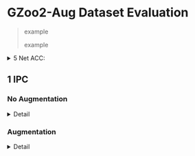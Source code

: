 # GZoo2-Aug Dataset Evaluation

> example
> 
> example

<details>
<summary>5 Net ACC: </summary>


</details>

## 1 IPC



### No Augmentation

<details>
<summary> Detail </summary>

> args.lr_net = [mean_v] * 10

<details>
<summary>5 Net ACC: 0.5113333333333333</summary>

ssh://sbcaesar@dais10.uwb.edu:22/data/sbcaesar/xuan_venv/bin/python3 -u /data/sbcaesar/mac_galaxy/evaluate_synthetic_dataset.py --dataset=GZoo2_aug --ipc=1 --syn_steps=50 --data_path=/data/sbcaesar/gzoo2_500ipc --num_eval=5 --gpu=1
BUILDING DATASET
100%|█████████████████████████████████| 45000/45000 [00:00<00:00, 162516.17it/s]
45000it [00:00, 4497645.18it/s]
Loading test:
Load test!
Current lr schedule:
[[0, 0.00033955107210204005], [50, 0.00033955107210204005], [100, 0.00033955107210204005], [150, 0.00033955107210204005], [200, 0.00033955107210204005], [250, 0.00033955107210204005], [300, 0.00033955107210204005], [350, 0.00033955107210204005], [400, 0.00033955107210204005], [450, 0.00033955107210204005], [501, 3.395510721020401e-05]]
100%|███████████████████████████████████████| 1001/1001 [00:20<00:00, 48.19it/s]
[2023-04-27 03:30:31] Evaluate_00: epoch = 1000 train time = 20 s train loss = 0.005240, validation acc = 0.5396, test acc = 0.5222
100%|███████████████████████████████████████| 1001/1001 [00:19<00:00, 50.94it/s]
[2023-04-27 03:31:04] Evaluate_01: epoch = 1000 train time = 19 s train loss = 0.218888, validation acc = 0.4990, test acc = 0.4967
100%|███████████████████████████████████████| 1001/1001 [00:20<00:00, 48.28it/s]
[2023-04-27 03:31:40] Evaluate_02: epoch = 1000 train time = 20 s train loss = 0.124112, validation acc = 0.5164, test acc = 0.5133
100%|███████████████████████████████████████| 1001/1001 [00:19<00:00, 50.62it/s]
[2023-04-27 03:32:13] Evaluate_03: epoch = 1000 train time = 19 s train loss = 0.000369, validation acc = 0.5268, test acc = 0.5244
100%|███████████████████████████████████████| 1001/1001 [00:19<00:00, 50.67it/s]
[2023-04-27 03:32:47] Evaluate_04: epoch = 1000 train time = 19 s train loss = 0.004402, validation acc = 0.5040, test acc = 0.5000
Evaluate 5 random ConvNet, train set mean = 0.5172 std = 0.0148
Evaluate 5 random ConvNet, test set mean = 0.5113 std = 0.0113
-------------------------
[0.5113333333333333]
Mean test accuracy of 10 ramdom sets: 0.5113333333333333

Process finished with exit code 0

</details>

> list lr

<details>
<summary>5 Net ACC: 0.49711111111111117</summary>

ssh://sbcaesar@dais10.uwb.edu:22/data/sbcaesar/xuan_venv/bin/python3 -u /data/sbcaesar/mac_galaxy/evaluate_synthetic_dataset.py --dataset=GZoo2_aug --ipc=1 --syn_steps=50 --data_path=/data/sbcaesar/gzoo2_500ipc --num_eval=5 --gpu=0
BUILDING DATASET
100%|█████████████████████████████████| 45000/45000 [00:00<00:00, 169945.96it/s]
45000it [00:00, 4431747.16it/s]
Loading test:
Load test!
Current lr schedule:
[[0, 0.0007435352890752256], [50, 0.0005036790971644223], [100, 0.00040825619362294674], [150, 0.0003518034936860204], [200, 0.0003059091977775097], [250, 0.00027298444183543324], [300, 0.00023740495089441538], [350, 0.00020283406774979085], [400, 0.00019477325258776546], [450, 0.00017433073662687093], [501, 1.7433073662687092e-05]]
100%|███████████████████████████████████████| 1001/1001 [00:23<00:00, 42.45it/s]
[2023-04-27 03:39:23] Evaluate_00: epoch = 1000 train time = 23 s train loss = 0.184967, validation acc = 0.5406, test acc = 0.5244
100%|███████████████████████████████████████| 1001/1001 [00:20<00:00, 48.16it/s]
[2023-04-27 03:39:58] Evaluate_01: epoch = 1000 train time = 20 s train loss = 0.003867, validation acc = 0.5398, test acc = 0.5078
100%|███████████████████████████████████████| 1001/1001 [00:21<00:00, 46.60it/s]
[2023-04-27 03:40:35] Evaluate_02: epoch = 1000 train time = 21 s train loss = 0.016908, validation acc = 0.5109, test acc = 0.4744
100%|███████████████████████████████████████| 1001/1001 [00:23<00:00, 42.52it/s]
[2023-04-27 03:41:14] Evaluate_03: epoch = 1000 train time = 23 s train loss = 0.022402, validation acc = 0.4937, test acc = 0.4722
100%|███████████████████████████████████████| 1001/1001 [00:22<00:00, 45.03it/s]
[2023-04-27 03:41:53] Evaluate_04: epoch = 1000 train time = 22 s train loss = 0.034356, validation acc = 0.5135, test acc = 0.5067
Evaluate 5 random ConvNet, train set mean = 0.5197 std = 0.0181
Evaluate 5 random ConvNet, test set mean = 0.4971 std = 0.0204
-------------------------
[0.49711111111111117]
Mean test accuracy of 10 ramdom sets: 0.49711111111111117

Process finished with exit code 0

</details>

> list lr + 1~0.1 fine tune

<details>
<summary>5 Net ACC: 0.4993333333333333</summary>

ssh://sbcaesar@dais10.uwb.edu:22/data/sbcaesar/xuan_venv/bin/python3 -u /data/sbcaesar/mac_galaxy/evaluate_synthetic_dataset.py --dataset=GZoo2_aug --ipc=1 --syn_steps=50 --data_path=/data/sbcaesar/gzoo2_500ipc --num_eval=5 --gpu=1
BUILDING DATASET
100%|█████████████████████████████████| 45000/45000 [00:00<00:00, 156292.77it/s]
45000it [00:00, 4401466.35it/s]
Loading test:
Load test!
Current lr schedule:
[[0, 0.0007435352890752256], [50, 0.0005036790971644223], [100, 0.00040825619362294674], [150, 0.0003518034936860204], [200, 0.0003059091977775097], [250, 0.00027298444183543324], [300, 0.00023740495089441538], [350, 0.00020283406774979085], [400, 0.00019477325258776546], [450, 0.00017433073662687093], [500, 0.00013946458930149674], [550, 0.0001115716714411974], [600, 8.925733715295793e-05], [650, 7.140586972236635e-05], [700, 5.712469577789308e-05], [750, 4.569975662231447e-05], [800, 3.6559805297851576e-05], [850, 2.9247844238281263e-05], [900, 2.3398275390625013e-05], [950, 1.871862031250001e-05], [1001, 1.8718620312500012e-06]]
100%|███████████████████████████████████████| 1501/1501 [00:25<00:00, 57.99it/s]
[2023-04-27 03:39:47] Evaluate_00: epoch = 1500 train time = 25 s train loss = 0.296115, validation acc = 0.4933, test acc = 0.4811
100%|███████████████████████████████████████| 1501/1501 [00:24<00:00, 61.47it/s]
[2023-04-27 03:40:26] Evaluate_01: epoch = 1500 train time = 24 s train loss = 0.001598, validation acc = 0.5103, test acc = 0.4989
100%|███████████████████████████████████████| 1501/1501 [00:24<00:00, 61.62it/s]
[2023-04-27 03:41:05] Evaluate_02: epoch = 1500 train time = 24 s train loss = 0.004384, validation acc = 0.5116, test acc = 0.4856
100%|███████████████████████████████████████| 1501/1501 [00:25<00:00, 59.77it/s]
[2023-04-27 03:41:48] Evaluate_03: epoch = 1500 train time = 25 s train loss = 0.002061, validation acc = 0.5274, test acc = 0.5144
100%|███████████████████████████████████████| 1501/1501 [00:24<00:00, 61.40it/s]
[2023-04-27 03:42:28] Evaluate_04: epoch = 1500 train time = 24 s train loss = 0.163811, validation acc = 0.5337, test acc = 0.5167
Evaluate 5 random ConvNet, train set mean = 0.5152 std = 0.0142
Evaluate 5 random ConvNet, test set mean = 0.4993 std = 0.0145
-------------------------
[0.4993333333333333]
Mean test accuracy of 10 ramdom sets: 0.4993333333333333

Process finished with exit code 0

</details>

</details>

### Augmentation

<details>
<summary> Detail </summary>

> --rotate --transpose
> 
> args.lr_net = [mean_v] * 10

<details>
<summary>5 Net ACC: 0.5451111111111111</summary>

ssh://sbcaesar@dais10.uwb.edu:22/data/sbcaesar/xuan_venv/bin/python3 -u /data/sbcaesar/mac_galaxy/baseline_test.py --dataset=GZoo2_aug --ipc=1 --syn_steps=50 --data_path=/data/sbcaesar/gzoo2_500ipc --num_eval=5 --gpu=1 --rotate --transpose
BUILDING DATASET
100%|█████████████████████████████████| 45000/45000 [00:00<00:00, 169750.62it/s]
45000it [00:00, 4409486.96it/s]
Loading test:
Load test!
Transposing images for augmentation
Rotating images for augmentation
Current lr schedule:
[[0, 0.00033955107210204005], [50, 0.00033955107210204005], [100, 0.00033955107210204005], [150, 0.00033955107210204005], [200, 0.00033955107210204005], [250, 0.00033955107210204005], [300, 0.00033955107210204005], [350, 0.00033955107210204005], [400, 0.00033955107210204005], [450, 0.00033955107210204005], [501, 3.395510721020401e-05]]
100%|███████████████████████████████████████| 1001/1001 [00:55<00:00, 18.17it/s]
[2023-04-27 03:18:12] Evaluate_00: epoch = 1000 train time = 55 s train loss = 0.004096, validation acc = 0.5326, test acc = 0.5356
100%|███████████████████████████████████████| 1001/1001 [00:54<00:00, 18.44it/s]
[2023-04-27 03:19:20] Evaluate_01: epoch = 1000 train time = 54 s train loss = 0.006969, validation acc = 0.5778, test acc = 0.5600
100%|███████████████████████████████████████| 1001/1001 [00:54<00:00, 18.44it/s]
[2023-04-27 03:20:29] Evaluate_02: epoch = 1000 train time = 54 s train loss = 0.138751, validation acc = 0.5663, test acc = 0.5511
100%|███████████████████████████████████████| 1001/1001 [00:54<00:00, 18.47it/s]
[2023-04-27 03:21:38] Evaluate_03: epoch = 1000 train time = 54 s train loss = 0.002086, validation acc = 0.5575, test acc = 0.5511
100%|███████████████████████████████████████| 1001/1001 [00:54<00:00, 18.45it/s]
[2023-04-27 03:22:48] Evaluate_04: epoch = 1000 train time = 54 s train loss = 0.001665, validation acc = 0.5466, test acc = 0.5278
Evaluate 5 random ConvNet, train set mean = 0.5562 std = 0.0156
Evaluate 5 random ConvNet, test set mean = 0.5451 std = 0.0117
-------------------------
[0.5451111111111111]
Mean test accuracy of 10 ramdom sets: 0.5451111111111111

Process finished with exit code 0
</details>

> --rotate --transpose --flip_h --flip_v
> 
> args.lr_net = [mean_v] * 10

<details>
<summary>5 Net ACC: 0.5388888888888889</summary>

ssh://sbcaesar@dais10.uwb.edu:22/data/sbcaesar/xuan_venv/bin/python3 -u /data/sbcaesar/mac_galaxy/evaluate_synthetic_dataset.py --dataset=GZoo2_aug --ipc=1 --syn_steps=50 --data_path=/data/sbcaesar/gzoo2_500ipc --num_eval=5 --gpu=0 --rotate --transpose --flip_h --flip_v
BUILDING DATASET
100%|█████████████████████████████████| 45000/45000 [00:00<00:00, 179493.48it/s]
45000it [00:00, 4393372.59it/s]
Loading test:
Load test!
Flipping images horizontally for augmentation
Flipping images vertically for augmentation
Transposing images for augmentation
Rotating images for augmentation
Current lr schedule:
[[0, 0.00033955107210204005], [50, 0.00033955107210204005], [100, 0.00033955107210204005], [150, 0.00033955107210204005], [200, 0.00033955107210204005], [250, 0.00033955107210204005], [300, 0.00033955107210204005], [350, 0.00033955107210204005], [400, 0.00033955107210204005], [450, 0.00033955107210204005], [501, 3.395510721020401e-05]]
100%|███████████████████████████████████████| 1001/1001 [01:33<00:00, 10.66it/s]
[2023-04-27 03:25:53] Evaluate_00: epoch = 1000 train time = 93 s train loss = 0.154476, validation acc = 0.5452, test acc = 0.5267
100%|███████████████████████████████████████| 1001/1001 [01:33<00:00, 10.76it/s]
[2023-04-27 03:27:40] Evaluate_01: epoch = 1000 train time = 93 s train loss = 0.004649, validation acc = 0.5667, test acc = 0.5556
100%|███████████████████████████████████████| 1001/1001 [01:33<00:00, 10.75it/s]
[2023-04-27 03:29:28] Evaluate_02: epoch = 1000 train time = 93 s train loss = 0.056567, validation acc = 0.5264, test acc = 0.5156
100%|███████████████████████████████████████| 1001/1001 [01:35<00:00, 10.53it/s]
[2023-04-27 03:31:17] Evaluate_03: epoch = 1000 train time = 95 s train loss = 0.053179, validation acc = 0.5648, test acc = 0.5544
100%|███████████████████████████████████████| 1001/1001 [01:34<00:00, 10.56it/s]
[2023-04-27 03:33:08] Evaluate_04: epoch = 1000 train time = 94 s train loss = 0.004306, validation acc = 0.5653, test acc = 0.5422
Evaluate 5 random ConvNet, train set mean = 0.5537 std = 0.0158
Evaluate 5 random ConvNet, test set mean = 0.5389 std = 0.0157
-------------------------
[0.5388888888888889]
Mean test accuracy of 10 ramdom sets: 0.5388888888888889

Process finished with exit code 0

</details>


> --rotate --transpose
> 
> list lr

<details>
<summary>5 Net ACC: 0.5431111111111111</summary>

ssh://sbcaesar@dais10.uwb.edu:22/data/sbcaesar/xuan_venv/bin/python3 -u /data/sbcaesar/mac_galaxy/baseline_test.py --dataset=GZoo2_aug --ipc=1 --syn_steps=50 --data_path=/data/sbcaesar/gzoo2_500ipc --num_eval=5 --rotate --transpose
BUILDING DATASET
100%|█████████████████████████████████| 45000/45000 [00:00<00:00, 170938.70it/s]
45000it [00:00, 4402390.32it/s]
Loading test:
Load test!
Transposing images for augmentation
Rotating images for augmentation
Current lr schedule:
[[0, 0.0007435352890752256], [50, 0.0005036790971644223], [100, 0.00040825619362294674], [150, 0.0003518034936860204], [200, 0.0003059091977775097], [250, 0.00027298444183543324], [300, 0.00023740495089441538], [350, 0.00020283406774979085], [400, 0.00019477325258776546], [450, 0.00017433073662687093], [501, 1.7433073662687092e-05]]
100%|███████████████████████████████████████| 1001/1001 [00:34<00:00, 29.27it/s]
[2023-04-27 03:14:09] Evaluate_00: epoch = 1000 train time = 34 s train loss = 0.002426, validation acc = 0.5504, test acc = 0.5411
100%|███████████████████████████████████████| 1001/1001 [00:24<00:00, 41.08it/s]
[2023-04-27 03:14:48] Evaluate_01: epoch = 1000 train time = 24 s train loss = 0.217494, validation acc = 0.5708, test acc = 0.5411
100%|███████████████████████████████████████| 1001/1001 [00:23<00:00, 42.59it/s]
[2023-04-27 03:15:27] Evaluate_02: epoch = 1000 train time = 23 s train loss = 0.005356, validation acc = 0.5427, test acc = 0.5433
100%|███████████████████████████████████████| 1001/1001 [00:22<00:00, 44.89it/s]
[2023-04-27 03:16:04] Evaluate_03: epoch = 1000 train time = 22 s train loss = 0.176115, validation acc = 0.5518, test acc = 0.5433
100%|███████████████████████████████████████| 1001/1001 [00:22<00:00, 44.36it/s]
[2023-04-27 03:16:43] Evaluate_04: epoch = 1000 train time = 22 s train loss = 0.005131, validation acc = 0.5689, test acc = 0.5467
Evaluate 5 random ConvNet, train set mean = 0.5570 std = 0.0110
Evaluate 5 random ConvNet, test set mean = 0.5431 std = 0.0020
-------------------------
[0.5431111111111111]
Mean test accuracy of 10 ramdom sets: 0.5431111111111111

Process finished with exit code 0

</details>

> --rotate --transpose
> 
> list lr + 1~0.1 fine tune

<details>
<summary>5 Net ACC: 0.5464444444444444</summary>

ssh://sbcaesar@dais10.uwb.edu:22/data/sbcaesar/xuan_venv/bin/python3 -u /data/sbcaesar/mac_galaxy/baseline_test.py --dataset=GZoo2_aug --ipc=1 --syn_steps=50 --data_path=/data/sbcaesar/gzoo2_500ipc --num_eval=5 --rotate --transpose
BUILDING DATASET
100%|█████████████████████████████████| 45000/45000 [00:00<00:00, 173978.80it/s]
45000it [00:00, 4379305.32it/s]
Loading test:
Load test!
Transposing images for augmentation
Rotating images for augmentation
Current lr schedule:
[[0, 0.0007435352890752256], [50, 0.0005036790971644223], [100, 0.00040825619362294674], [150, 0.0003518034936860204], [200, 0.0003059091977775097], [250, 0.00027298444183543324], [300, 0.00023740495089441538], [350, 0.00020283406774979085], [400, 0.00019477325258776546], [450, 0.00017433073662687093], [500, 0.00013946458930149674], [550, 0.0001115716714411974], [600, 8.925733715295793e-05], [650, 7.140586972236635e-05], [700, 5.712469577789308e-05], [750, 4.569975662231447e-05], [800, 3.6559805297851576e-05], [850, 2.9247844238281263e-05], [900, 2.3398275390625013e-05], [950, 1.871862031250001e-05], [1001, 1.8718620312500012e-06]]
100%|███████████████████████████████████████| 1501/1501 [00:42<00:00, 35.62it/s]
[2023-04-27 03:08:03] Evaluate_00: epoch = 1500 train time = 42 s train loss = 0.004843, validation acc = 0.5627, test acc = 0.5367
100%|███████████████████████████████████████| 1501/1501 [00:28<00:00, 52.94it/s]
[2023-04-27 03:08:47] Evaluate_01: epoch = 1500 train time = 28 s train loss = 0.183206, validation acc = 0.5762, test acc = 0.5611
100%|███████████████████████████████████████| 1501/1501 [00:29<00:00, 50.83it/s]
[2023-04-27 03:09:33] Evaluate_02: epoch = 1500 train time = 29 s train loss = 0.001114, validation acc = 0.5551, test acc = 0.5311
100%|███████████████████████████████████████| 1501/1501 [00:28<00:00, 51.87it/s]
[2023-04-27 03:10:17] Evaluate_03: epoch = 1500 train time = 28 s train loss = 0.209205, validation acc = 0.5960, test acc = 0.5789
100%|███████████████████████████████████████| 1501/1501 [00:31<00:00, 47.97it/s]
[2023-04-27 03:11:05] Evaluate_04: epoch = 1500 train time = 31 s train loss = 0.002885, validation acc = 0.5425, test acc = 0.5244
Evaluate 5 random ConvNet, train set mean = 0.5665 std = 0.0184
Evaluate 5 random ConvNet, test set mean = 0.5464 std = 0.0204
-------------------------
[0.5464444444444444]
Mean test accuracy of 10 ramdom sets: 0.5464444444444444

Process finished with exit code 0

</details>

> --rotate --transpose
> 
> list lr + 1~0.01 fine tune

<details>
<summary>5 Net ACC: 0.5377777777777777</summary>

ssh://sbcaesar@dais10.uwb.edu:22/data/sbcaesar/xuan_venv/bin/python3 -u /data/sbcaesar/mac_galaxy/evaluate_synthetic_dataset.py --dataset=GZoo2_aug --ipc=1 --syn_steps=50 --data_path=/data/sbcaesar/gzoo2_500ipc --num_eval=5 --gpu=2 --rotate --transpose
BUILDING DATASET
100%|█████████████████████████████████| 45000/45000 [00:00<00:00, 153989.61it/s]
45000it [00:00, 3770047.94it/s]
Loading test:
Load test!
Transposing images for augmentation
Rotating images for augmentation
Current lr schedule:
[[0, 0.0007435352890752256], [50, 0.0005036790971644223], [100, 0.00040825619362294674], [150, 0.0003518034936860204], [200, 0.0003059091977775097], [250, 0.00027298444183543324], [300, 0.00023740495089441538], [350, 0.00020283406774979085], [400, 0.00019477325258776546], [450, 0.00017433073662687093], [500, 0.00013946458930149674], [550, 0.0001115716714411974], [600, 8.925733715295793e-05], [650, 7.140586972236635e-05], [700, 5.712469577789308e-05], [750, 4.569975662231447e-05], [800, 3.6559805297851576e-05], [850, 2.9247844238281263e-05], [900, 2.3398275390625013e-05], [950, 1.871862031250001e-05], [1000, 1.497489625000001e-05], [1050, 1.1979917000000009e-05], [1100, 9.583933600000008e-06], [1150, 7.667146880000007e-06], [1200, 6.133717504000006e-06], [1250, 4.906974003200005e-06], [1300, 3.925579202560005e-06], [1350, 3.140463362048004e-06], [1400, 2.5123706896384034e-06], [1450, 2.009896551710723e-06], [1501, 2.009896551710723e-07]]
100%|███████████████████████████████████████| 2001/2001 [01:37<00:00, 20.49it/s]
[2023-04-27 03:42:59] Evaluate_00: epoch = 2000 train time = 97 s train loss = 0.053268, validation acc = 0.5232, test acc = 0.5211
100%|███████████████████████████████████████| 2001/2001 [01:35<00:00, 20.92it/s]
[2023-04-27 03:44:51] Evaluate_01: epoch = 2000 train time = 95 s train loss = 0.156971, validation acc = 0.5615, test acc = 0.5367
100%|███████████████████████████████████████| 2001/2001 [01:36<00:00, 20.67it/s]
[2023-04-27 03:46:43] Evaluate_02: epoch = 2000 train time = 96 s train loss = 0.024989, validation acc = 0.5554, test acc = 0.5556
100%|███████████████████████████████████████| 2001/2001 [01:38<00:00, 20.35it/s]
[2023-04-27 03:48:40] Evaluate_03: epoch = 2000 train time = 98 s train loss = 0.006399, validation acc = 0.5429, test acc = 0.5311
100%|███████████████████████████████████████| 2001/2001 [01:38<00:00, 20.29it/s]
[2023-04-27 03:50:37] Evaluate_04: epoch = 2000 train time = 98 s train loss = 0.003890, validation acc = 0.5610, test acc = 0.5444
Evaluate 5 random ConvNet, train set mean = 0.5488 std = 0.0144
Evaluate 5 random ConvNet, test set mean = 0.5378 std = 0.0117
-------------------------
[0.5377777777777777]
Mean test accuracy of 10 ramdom sets: 0.5377777777777777

Process finished with exit code 0

</details>

> --rotate --transpose --flip_h --flip_v
> 
> list lr

<details>
<summary>5 Net ACC: 0.5462222222222223</summary>

ssh://sbcaesar@dais10.uwb.edu:22/data/sbcaesar/xuan_venv/bin/python3 -u /data/sbcaesar/mac_galaxy/evaluate_synthetic_dataset.py --dataset=GZoo2_aug --ipc=1 --syn_steps=50 --data_path=/data/sbcaesar/gzoo2_500ipc --num_eval=5 --gpu=0 --rotate --transpose --flip_h --flip_v
BUILDING DATASET
100%|█████████████████████████████████| 45000/45000 [00:00<00:00, 166914.59it/s]
45000it [00:00, 3168062.84it/s]
Loading test:
Load test!
Flipping images horizontally for augmentation
Flipping images vertically for augmentation
Transposing images for augmentation
Rotating images for augmentation
Current lr schedule:
[[0, 0.0007435352890752256], [50, 0.0005036790971644223], [100, 0.00040825619362294674], [150, 0.0003518034936860204], [200, 0.0003059091977775097], [250, 0.00027298444183543324], [300, 0.00023740495089441538], [350, 0.00020283406774979085], [400, 0.00019477325258776546], [450, 0.00017433073662687093], [501, 1.7433073662687092e-05]]
100%|███████████████████████████████████████| 1001/1001 [01:34<00:00, 10.58it/s]
[2023-04-27 03:48:40] Evaluate_00: epoch = 1000 train time = 94 s train loss = 0.002485, validation acc = 0.5566, test acc = 0.5600
100%|███████████████████████████████████████| 1001/1001 [01:33<00:00, 10.65it/s]
[2023-04-27 03:50:30] Evaluate_01: epoch = 1000 train time = 93 s train loss = 0.143429, validation acc = 0.5576, test acc = 0.5311
100%|███████████████████████████████████████| 1001/1001 [01:33<00:00, 10.72it/s]
[2023-04-27 03:52:19] Evaluate_02: epoch = 1000 train time = 93 s train loss = 0.170227, validation acc = 0.5646, test acc = 0.5411
100%|███████████████████████████████████████| 1001/1001 [01:34<00:00, 10.58it/s]
[2023-04-27 03:54:08] Evaluate_03: epoch = 1000 train time = 94 s train loss = 0.142622, validation acc = 0.5328, test acc = 0.5356
100%|███████████████████████████████████████| 1001/1001 [01:33<00:00, 10.69it/s]
[2023-04-27 03:55:59] Evaluate_04: epoch = 1000 train time = 93 s train loss = 0.072360, validation acc = 0.5759, test acc = 0.5633
Evaluate 5 random ConvNet, train set mean = 0.5575 std = 0.0141
Evaluate 5 random ConvNet, test set mean = 0.5462 std = 0.0130
-------------------------
[0.5462222222222223]
Mean test accuracy of 10 ramdom sets: 0.5462222222222223

Process finished with exit code 0

</details>

</details>